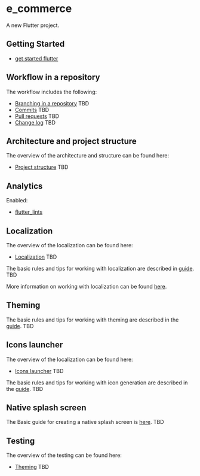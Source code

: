 # e_commerce

A new Flutter project.

## Getting Started
- [get started flutter](docs/get_started_flutter.md)

## Workflow in a repository

The workflow includes the following:

- [Branching in a repository]() TBD
- [Commits]() TBD
- [Pull requests]() TBD
- [Change log]() TBD

## Architecture and project structure

The overview of the architecture and structure can be found here:

- [Project structure]() TBD

## Analytics

Enabled:

- [flutter_lints](https://pub.dev/packages/flutter_lints)

## Localization

The overview of the localization can be found here:

- [Localization]() TBD

The basic rules and tips for working with localization are described in [guide](). TBD

More information on working with localization can be found [here](https://docs.flutter.dev/accessibility-and-localization/internationalization).

## Theming

The basic rules and tips for working with theming are described in the [guide](). TBD

## Icons launcher

The overview of the localization can be found here:

- [Icons launcher]() TBD

The basic rules and tips for working with icon generation are described in the [guide](). TBD

## Native splash screen

The Basic guide for creating a native splash screen is [here](). TBD

## Testing

The overview of the testing can be found here:

- [Theming]() TBD
